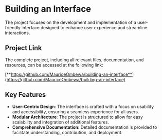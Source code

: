 # Building an Interface

The project focuses on the development and implementation of a user-friendly interface designed to enhance user experience and streamline interactions.

## Project Link

The complete project, including all relevant files, documentation, and resources, can be accessed at the following link:

[**https://github.com/MauriceOmbewa/building-an-interface**](https://github.com/MauriceOmbewa/building-an-interface)

## Key Features

- **User-Centric Design**: The interface is crafted with a focus on usability and accessibility, ensuring a seamless experience for all users.
- **Modular Architecture**: The project is structured to allow for easy scalability and integration of additional features.
- **Comprehensive Documentation**: Detailed documentation is provided to facilitate understanding, contribution, and deployment.
